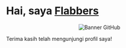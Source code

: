 <h1>Hai, saya <a href="https://github.com/Flabb-ers">Flabbers</a></h1>

<div style="text-align: center;">
    <img src="https://media.giphy.com/media/1vlBgKjXEz1jTtsuiH/giphy.gif" alt="Banner GitHub" />
</div>

<p>Terima kasih telah mengunjungi profil saya!</p>
